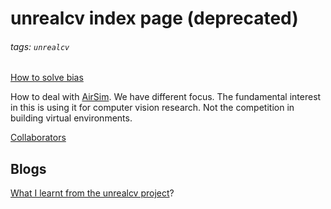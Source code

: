# unrealcv index page (deprecated)

###### tags: `unrealcv`

[How to solve bias](https://hackmd.io/AwJgLA7AnApgjFAtFAxsJYBsBDYjdwqICsmARinMaMSLkA==)

How to deal with [AirSim](https://hackmd.io/KzBMFMA4GN2haA7AIwIwE54BZKgGzyTDQCG8yADHietACbrgXqhA). We have different focus. The fundamental interest in this is using it for computer vision research. Not the competition in building virtual environments.

[Collaborators](https://hackmd.io/CwI2FYEMFMBMGMC0AGaAOEjQEYBmiN4BmRAdlNQCZtZkNTcg?both)

## Blogs
[What I learnt from the unrealcv project](https://hackmd.io/GYDgJgzATCEAwFopgIYFMEBYZQQIz1gQDY84I8B2EFY4FFIA)?